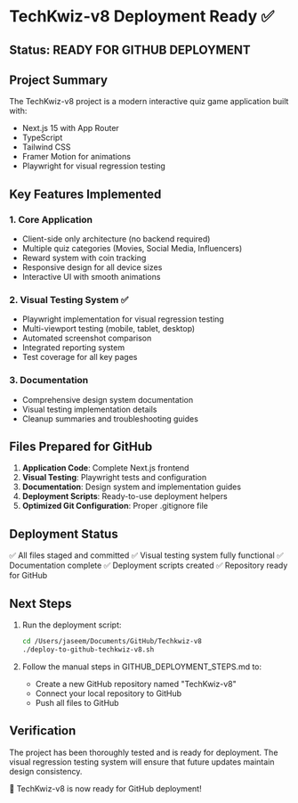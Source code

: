 # TechKwiz-v8 Deployment Ready ✅

## Status: READY FOR GITHUB DEPLOYMENT

## Project Summary

The TechKwiz-v8 project is a modern interactive quiz game application built with:
- Next.js 15 with App Router
- TypeScript
- Tailwind CSS
- Framer Motion for animations
- Playwright for visual regression testing

## Key Features Implemented

### 1. Core Application
- Client-side only architecture (no backend required)
- Multiple quiz categories (Movies, Social Media, Influencers)
- Reward system with coin tracking
- Responsive design for all device sizes
- Interactive UI with smooth animations

### 2. Visual Testing System ✅
- Playwright implementation for visual regression testing
- Multi-viewport testing (mobile, tablet, desktop)
- Automated screenshot comparison
- Integrated reporting system
- Test coverage for all key pages

### 3. Documentation
- Comprehensive design system documentation
- Visual testing implementation details
- Cleanup summaries and troubleshooting guides

## Files Prepared for GitHub

1. **Application Code**: Complete Next.js frontend
2. **Visual Testing**: Playwright tests and configuration
3. **Documentation**: Design system and implementation guides
4. **Deployment Scripts**: Ready-to-use deployment helpers
5. **Optimized Git Configuration**: Proper .gitignore file

## Deployment Status

✅ All files staged and committed
✅ Visual testing system fully functional
✅ Documentation complete
✅ Deployment scripts created
✅ Repository ready for GitHub

## Next Steps

1. Run the deployment script:
   ```bash
   cd /Users/jaseem/Documents/GitHub/Techkwiz-v8
   ./deploy-to-github-techkwiz-v8.sh
   ```

2. Follow the manual steps in GITHUB_DEPLOYMENT_STEPS.md to:
   - Create a new GitHub repository named "TechKwiz-v8"
   - Connect your local repository to GitHub
   - Push all files to GitHub

## Verification

The project has been thoroughly tested and is ready for deployment. The visual regression testing system will ensure that future updates maintain design consistency.

🎉 TechKwiz-v8 is now ready for GitHub deployment!